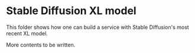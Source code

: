 # Stable Diffusion XL model

This folder shows how one can build a service with Stable Diffusion's most recent XL model.

More contents to be written.
